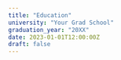 ```yaml
---
title: "Education"
university: "Your Grad School"
graduation_year: "20XX"
date: 2023-01-01T12:00:00Z
draft: false
---
```



